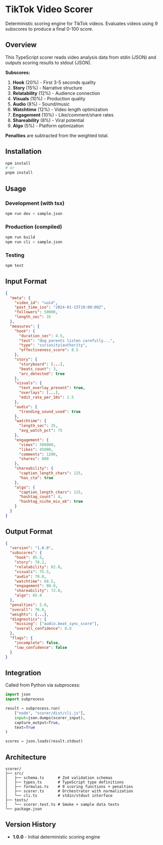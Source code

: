 # TikTok Video Scorer

Deterministic scoring engine for TikTok videos. Evaluates videos using 9 subscores to produce a final 0-100 score.

## Overview

This TypeScript scorer reads video analysis data from stdin (JSON) and outputs scoring results to stdout (JSON).

**Subscores:**
1. **Hook** (20%) - First 3-5 seconds quality
2. **Story** (15%) - Narrative structure
3. **Relatability** (12%) - Audience connection
4. **Visuals** (10%) - Production quality
5. **Audio** (8%) - Sound/music
6. **Watchtime** (12%) - Video length optimization
7. **Engagement** (10%) - Like/comment/share rates
8. **Shareability** (8%) - Viral potential
9. **Algo** (5%) - Platform optimization

**Penalties** are subtracted from the weighted total.

## Installation

```bash
npm install
# or
pnpm install
```

## Usage

### Development (with tsx)

```bash
npm run dev < sample.json
```

### Production (compiled)

```bash
npm run build
npm run cli < sample.json
```

### Testing

```bash
npm test
```

## Input Format

```json
{
  "meta": {
    "video_id": "uuid",
    "post_time_iso": "2024-01-15T10:00:00Z",
    "followers": 50000,
    "length_sec": 35
  },
  "measures": {
    "hook": {
      "duration_sec": 4.5,
      "text": "dog parents listen carefully...",
      "type": "curiosity|authority",
      "effectiveness_score": 8.5
    },
    "story": {
      "storyboard": [...],
      "beats_count": 3,
      "arc_detected": true
    },
    "visuals": {
      "text_overlay_present": true,
      "overlays": [...],
      "edit_rate_per_10s": 2.5
    },
    "audio": {
      "trending_sound_used": true
    },
    "watchtime": {
      "length_sec": 35,
      "avg_watch_pct": 75
    },
    "engagement": {
      "views": 500000,
      "likes": 45000,
      "comments": 1200,
      "shares": 800
    },
    "shareability": {
      "caption_length_chars": 125,
      "has_cta": true
    },
    "algo": {
      "caption_length_chars": 125,
      "hashtag_count": 4,
      "hashtag_niche_mix_ok": true
    }
  }
}
```

## Output Format

```json
{
  "version": "1.0.0",
  "subscores": {
    "hook": 85.5,
    "story": 78.2,
    "relatability": 82.0,
    "visuals": 75.5,
    "audio": 70.0,
    "watchtime": 68.5,
    "engagement": 88.0,
    "shareability": 72.0,
    "algo": 65.0
  },
  "penalties": 5.0,
  "overall": 76.8,
  "weights": {...},
  "diagnostics": {
    "missing": ["audio.beat_sync_score"],
    "overall_confidence": 0.9
  },
  "flags": {
    "incomplete": false,
    "low_confidence": false
  }
}
```

## Integration

Called from Python via subprocess:

```python
import json
import subprocess

result = subprocess.run(
    ["node", "scorer/dist/cli.js"],
    input=json.dumps(scorer_input),
    capture_output=True,
    text=True
)

scores = json.loads(result.stdout)
```

## Architecture

```
scorer/
├── src/
│   ├── schema.ts      # Zod validation schemas
│   ├── types.ts       # TypeScript type definitions
│   ├── formulas.ts    # 9 scoring functions + penalties
│   ├── scorer.ts      # Orchestrator with normalization
│   └── cli.ts         # stdin/stdout interface
├── tests/
│   └── scorer.test.ts # Smoke + sample data tests
└── package.json
```

## Version History

- **1.0.0** - Initial deterministic scoring engine
